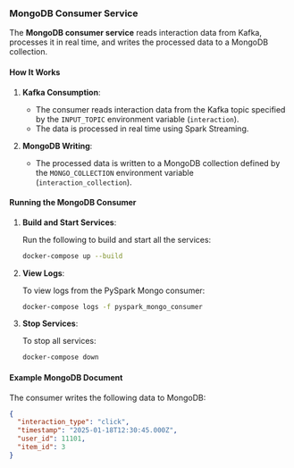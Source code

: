 ### MongoDB Consumer Service

The **MongoDB consumer service** reads interaction data from Kafka, processes it in real time, and writes the processed data to a MongoDB collection.

#### How It Works

1. **Kafka Consumption**:
   - The consumer reads interaction data from the Kafka topic specified by the `INPUT_TOPIC` environment variable (`interaction`).
   - The data is processed in real time using Spark Streaming.

2. **MongoDB Writing**:
   - The processed data is written to a MongoDB collection defined by the `MONGO_COLLECTION` environment variable (`interaction_collection`).

#### Running the MongoDB Consumer

1. **Build and Start Services**:

   Run the following to build and start all the services:

   ```bash
   docker-compose up --build
   ```

2. **View Logs**:

   To view logs from the PySpark Mongo consumer:

   ```bash
   docker-compose logs -f pyspark_mongo_consumer
   ```

3. **Stop Services**:

   To stop all services:

   ```bash
   docker-compose down
   ```

#### Example MongoDB Document

The consumer writes the following data to MongoDB:

```json
{
  "interaction_type": "click",
  "timestamp": "2025-01-18T12:30:45.000Z",
  "user_id": 11101,
  "item_id": 3
}
```
